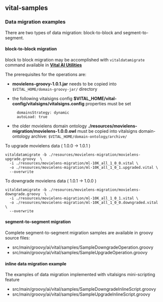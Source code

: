 ## vital-samples

### Data migration examples

There are two types of data migration: block-to-block and segment-to-segment.  

#### block-to-block migration

block to block migration may be accomplished with ```vitaldatamigrate``` command available in [**Vital AI Utilities**](https://dashboard.vital.ai/detail.html?id=vital-utils-020)

The prerequisites for the operations are:  

* **movielens-groovy-1.0.1.jar** needs to be copied into ```$VITAL_HOME/domain-groovy-jar/``` directory
* the following vitalsigns config **$VITAL_HOME/vital-config/vitalsigns/vitalsigns.config** properties must be set

        domainsStrategy: dynamic
        autoLoad: true

* the older movielens domain ontology **./resources/movielens-migration/movielens-1.0.0.owl** must be copied into vitalsigns domain-ontology archive: ```$VITAL_HOME/domain-ontology/archive/```


To upgrade movielens data ( 1.0.0 -> 1.0.1 )

    vitaldatamigrate -b ./resources/movielens-migration/movielens-upgrade.groovy  \
      -i ./resources/movielens-migration/ml-10K_all_1_0_0.vital \
      -o ./resources/movielens-migration/ml-10K_all_1_0_1.upgraded.vital \
      --overwrite
         
To downgrade movielens data ( 1.0.1 -> 1.0.0 )


    vitaldatamigrate -b ./resources/movielens-migration/movielens-downgrade.groovy  \
      -i ./resources/movielens-migration/ml-10K_all_1_0_1.vital \
      -o ./resources/movielens-migration/ml-10K_all_1_0_0.downgraded.vital \
      --overwrite

#### segment-to-segment migration

Complete segment-to-segment migration samples are available in groovy source files:
  
* src/main/groovy/ai/vital/samples/SampleDowngradeOperation.groovy
* src/main/groovy/ai/vital/samples/SampleUpgradeOperation.groovy


#### inline data migration example

The examples of data migration implemented with vitalsigns mini-scripting feature

* src/main/groovy/ai/vital/samples/SampleDowngradeInlineScript.groovy
* src/main/groovy/ai/vital/samples/SampleUpgradeInlineScript.groovy
 
